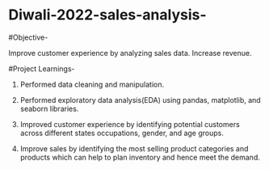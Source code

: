 # Diwali-2022-sales-analysis-
#Objective-

Improve customer experience by analyzing sales data.
Increase revenue.

#Project Learnings-

1. Performed data cleaning and manipulation.

2. Performed exploratory data analysis(EDA) using pandas, matplotlib, and seaborn libraries.

3. Improved customer experience by identifying potential customers across different states occupations, gender, and age groups.

4. Improve sales by identifying the most selling product categories and products which can help to plan inventory and hence meet the demand.
